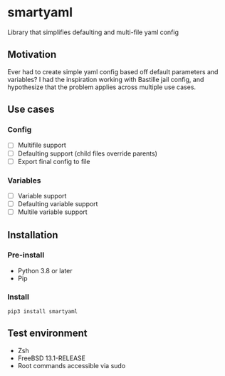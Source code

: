 # smartyaml
Library that simplifies defaulting and multi-file yaml config

## Motivation
Ever had to create simple yaml config based off default parameters and variables? I had the inspiration working with Bastille jail config, and hypothesize that the problem applies across multiple use cases. 

## Use cases
### Config
- [ ] Multifile support
- [ ] Defaulting support (child files override parents)
- [ ] Export final config to file

### Variables
- [ ] Variable support
- [ ] Defaulting variable support
- [ ] Multile variable support

## Installation
### Pre-install
- Python 3.8 or later
- Pip

### Install
```
pip3 install smartyaml
```

## Test environment
- Zsh
- FreeBSD 13.1-RELEASE
- Root commands accessible via sudo